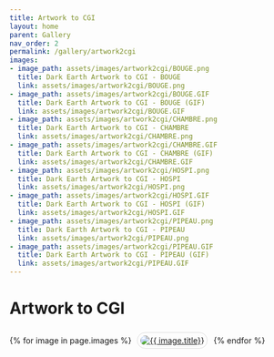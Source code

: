 ```yaml
---
title: Artwork to CGI
layout: home
parent: Gallery
nav_order: 2
permalink: /gallery/artwork2cgi
images:
- image_path: assets/images/artwork2cgi/BOUGE.png
  title: Dark Earth Artwork to CGI - BOUGE
  link: assets/images/artwork2cgi/BOUGE.png
- image_path: assets/images/artwork2cgi/BOUGE.GIF
  title: Dark Earth Artwork to CGI - BOUGE (GIF)
  link: assets/images/artwork2cgi/BOUGE.GIF
- image_path: assets/images/artwork2cgi/CHAMBRE.png
  title: Dark Earth Artwork to CGI - CHAMBRE
  link: assets/images/artwork2cgi/CHAMBRE.png
- image_path: assets/images/artwork2cgi/CHAMBRE.GIF
  title: Dark Earth Artwork to CGI - CHAMBRE (GIF)
  link: assets/images/artwork2cgi/CHAMBRE.GIF
- image_path: assets/images/artwork2cgi/HOSPI.png
  title: Dark Earth Artwork to CGI - HOSPI
  link: assets/images/artwork2cgi/HOSPI.png
- image_path: assets/images/artwork2cgi/HOSPI.GIF
  title: Dark Earth Artwork to CGI - HOSPI (GIF)
  link: assets/images/artwork2cgi/HOSPI.GIF
- image_path: assets/images/artwork2cgi/PIPEAU.png
  title: Dark Earth Artwork to CGI - PIPEAU
  link: assets/images/artwork2cgi/PIPEAU.png
- image_path: assets/images/artwork2cgi/PIPEAU.GIF
  title: Dark Earth Artwork to CGI - PIPEAU (GIF)
  link: assets/images/artwork2cgi/PIPEAU.GIF
---
```


# Artwork to CGI

<div>
    {% for image in page.images %}
        <a href="{{ site.baseurl }}/{{ image.link }}" style="margin: 6px; display: inline-flex; border-radius: 15px; border: 1px solid #80808042; padding: 5px;">
            <img src="{{ site.baseurl }}/{{ image.image_path }}" alt="{{ image.title}}" style="border-radius: 10px" />
        </a>
    {% endfor %}
</div>
